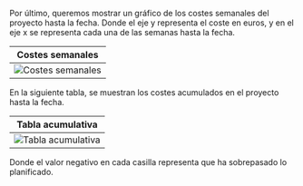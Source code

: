 Por último, queremos mostrar un gráfico de los costes semanales del proyecto hasta la fecha. Donde el eje y representa el coste en euros, y en el eje x se representa cada una de las semanas hasta la fecha.

| Costes semanales                                                                 |
| --------------------------------------------------------------------------------- |
| ![Costes semanales](/img/costs/total/total-graph.png) |

En la siguiente tabla, se muestran los costes acumulados en el proyecto hasta la fecha.

| Tabla acumulativa                                                                |
| --------------------------------------------------------------------------------- |
| ![Tabla acumulativa](/img/costs/total/total-table.png) |

Donde el valor negativo en cada casilla representa que ha sobrepasado lo planificado.
